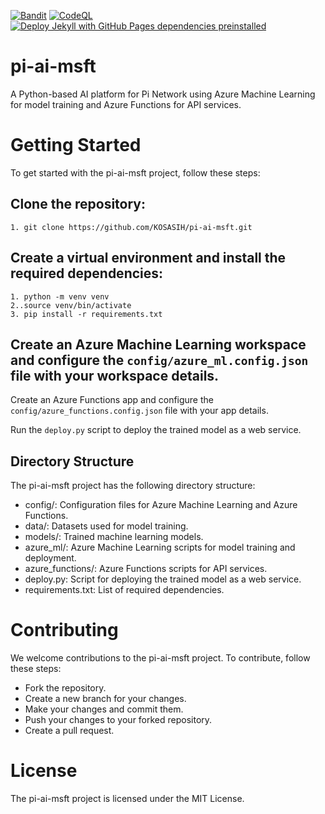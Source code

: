 [![Bandit](https://github.com/KOSASIH/pi-ai-msft/actions/workflows/bandit.yml/badge.svg)](https://github.com/KOSASIH/pi-ai-msft/actions/workflows/bandit.yml)
[![CodeQL](https://github.com/KOSASIH/pi-ai-msft/actions/workflows/codeql.yml/badge.svg)](https://github.com/KOSASIH/pi-ai-msft/actions/workflows/codeql.yml)
[![Deploy Jekyll with GitHub Pages dependencies preinstalled](https://github.com/KOSASIH/pi-ai-msft/actions/workflows/jekyll-gh-pages.yml/badge.svg)](https://github.com/KOSASIH/pi-ai-msft/actions/workflows/jekyll-gh-pages.yml)

# pi-ai-msft

A Python-based AI platform for Pi Network using Azure Machine Learning for model training and Azure Functions for API services.

# Getting Started

To get started with the pi-ai-msft project, follow these steps:

## Clone the repository:

```
1. git clone https://github.com/KOSASIH/pi-ai-msft.git
```

## Create a virtual environment and install the required dependencies:

```
1. python -m venv venv
2..source venv/bin/activate
3. pip install -r requirements.txt
```

## Create an Azure Machine Learning workspace and configure the `config/azure_ml.config.json` file with your workspace details.

Create an Azure Functions app and configure the `config/azure_functions.config.json` file with your app details.

Run the `deploy.py` script to deploy the trained model as a web service.

## Directory Structure

The pi-ai-msft project has the following directory structure:

- config/: Configuration files for Azure Machine Learning and Azure Functions.
- data/: Datasets used for model training.
- models/: Trained machine learning models.
- azure_ml/: Azure Machine Learning scripts for model training and deployment.
- azure_functions/: Azure Functions scripts for API services.
- deploy.py: Script for deploying the trained model as a web service.
- requirements.txt: List of required dependencies.

# Contributing

We welcome contributions to the pi-ai-msft project. To contribute, follow these steps:

- Fork the repository.
- Create a new branch for your changes.
- Make your changes and commit them.
- Push your changes to your forked repository.
- Create a pull request.

# License

The pi-ai-msft project is licensed under the MIT License.
